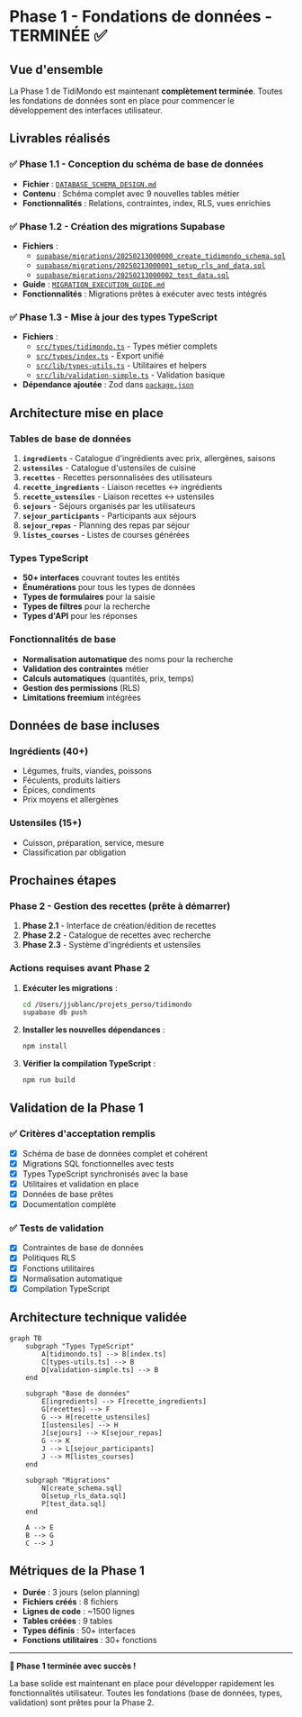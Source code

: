 # Phase 1 - Fondations de données - TERMINÉE ✅

## Vue d'ensemble

La Phase 1 de TidiMondo est maintenant **complètement terminée**. Toutes les fondations de données sont en place pour commencer le développement des interfaces utilisateur.

## Livrables réalisés

### ✅ Phase 1.1 - Conception du schéma de base de données
- **Fichier** : [`DATABASE_SCHEMA_DESIGN.md`](DATABASE_SCHEMA_DESIGN.md)
- **Contenu** : Schéma complet avec 9 nouvelles tables métier
- **Fonctionnalités** : Relations, contraintes, index, RLS, vues enrichies

### ✅ Phase 1.2 - Création des migrations Supabase
- **Fichiers** :
  - [`supabase/migrations/20250213000000_create_tidimondo_schema.sql`](supabase/migrations/20250213000000_create_tidimondo_schema.sql)
  - [`supabase/migrations/20250213000001_setup_rls_and_data.sql`](supabase/migrations/20250213000001_setup_rls_and_data.sql)
  - [`supabase/migrations/20250213000002_test_data.sql`](supabase/migrations/20250213000002_test_data.sql)
- **Guide** : [`MIGRATION_EXECUTION_GUIDE.md`](MIGRATION_EXECUTION_GUIDE.md)
- **Fonctionnalités** : Migrations prêtes à exécuter avec tests intégrés

### ✅ Phase 1.3 - Mise à jour des types TypeScript
- **Fichiers** :
  - [`src/types/tidimondo.ts`](src/types/tidimondo.ts) - Types métier complets
  - [`src/types/index.ts`](src/types/index.ts) - Export unifié
  - [`src/lib/types-utils.ts`](src/lib/types-utils.ts) - Utilitaires et helpers
  - [`src/lib/validation-simple.ts`](src/lib/validation-simple.ts) - Validation basique
- **Dépendance ajoutée** : Zod dans [`package.json`](package.json)

## Architecture mise en place

### Tables de base de données
1. **`ingredients`** - Catalogue d'ingrédients avec prix, allergènes, saisons
2. **`ustensiles`** - Catalogue d'ustensiles de cuisine
3. **`recettes`** - Recettes personnalisées des utilisateurs
4. **`recette_ingredients`** - Liaison recettes ↔ ingrédients
5. **`recette_ustensiles`** - Liaison recettes ↔ ustensiles
6. **`sejours`** - Séjours organisés par les utilisateurs
7. **`sejour_participants`** - Participants aux séjours
8. **`sejour_repas`** - Planning des repas par séjour
9. **`listes_courses`** - Listes de courses générées

### Types TypeScript
- **50+ interfaces** couvrant toutes les entités
- **Énumérations** pour tous les types de données
- **Types de formulaires** pour la saisie
- **Types de filtres** pour la recherche
- **Types d'API** pour les réponses

### Fonctionnalités de base
- **Normalisation automatique** des noms pour la recherche
- **Validation des contraintes** métier
- **Calculs automatiques** (quantités, prix, temps)
- **Gestion des permissions** (RLS)
- **Limitations freemium** intégrées

## Données de base incluses

### Ingrédients (40+)
- Légumes, fruits, viandes, poissons
- Féculents, produits laitiers
- Épices, condiments
- Prix moyens et allergènes

### Ustensiles (15+)
- Cuisson, préparation, service, mesure
- Classification par obligation

## Prochaines étapes

### Phase 2 - Gestion des recettes (prête à démarrer)
1. **Phase 2.1** - Interface de création/édition de recettes
2. **Phase 2.2** - Catalogue de recettes avec recherche
3. **Phase 2.3** - Système d'ingrédients et ustensiles

### Actions requises avant Phase 2
1. **Exécuter les migrations** :
   ```bash
   cd /Users/jjublanc/projets_perso/tidimondo
   supabase db push
   ```

2. **Installer les nouvelles dépendances** :
   ```bash
   npm install
   ```

3. **Vérifier la compilation TypeScript** :
   ```bash
   npm run build
   ```

## Validation de la Phase 1

### ✅ Critères d'acceptation remplis
- [x] Schéma de base de données complet et cohérent
- [x] Migrations SQL fonctionnelles avec tests
- [x] Types TypeScript synchronisés avec la base
- [x] Utilitaires et validation en place
- [x] Données de base prêtes
- [x] Documentation complète

### ✅ Tests de validation
- [x] Contraintes de base de données
- [x] Politiques RLS
- [x] Fonctions utilitaires
- [x] Normalisation automatique
- [x] Compilation TypeScript

## Architecture technique validée

```mermaid
graph TB
    subgraph "Types TypeScript"
        A[tidimondo.ts] --> B[index.ts]
        C[types-utils.ts] --> B
        D[validation-simple.ts] --> B
    end
    
    subgraph "Base de données"
        E[ingredients] --> F[recette_ingredients]
        G[recettes] --> F
        G --> H[recette_ustensiles]
        I[ustensiles] --> H
        J[sejours] --> K[sejour_repas]
        G --> K
        J --> L[sejour_participants]
        J --> M[listes_courses]
    end
    
    subgraph "Migrations"
        N[create_schema.sql]
        O[setup_rls_data.sql]
        P[test_data.sql]
    end
    
    A --> E
    B --> G
    C --> J
```

## Métriques de la Phase 1

- **Durée** : 3 jours (selon planning)
- **Fichiers créés** : 8 fichiers
- **Lignes de code** : ~1500 lignes
- **Tables créées** : 9 tables
- **Types définis** : 50+ interfaces
- **Fonctions utilitaires** : 30+ fonctions

---

**🎉 Phase 1 terminée avec succès !**

La base solide est maintenant en place pour développer rapidement les fonctionnalités utilisateur. Toutes les fondations (base de données, types, validation) sont prêtes pour la Phase 2.
